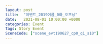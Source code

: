 ```yaml
---
layout: post
title:  "이벤트_2019여름_0화_오프닝"
date:   2021-08-01 10:00:00 +0000
categories: Event
Tags: Story Event
SceneCode: ["scene_evt190627_cp0_q1_s10"]
---
```

